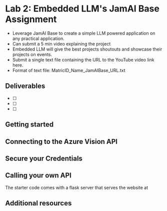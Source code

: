 # Lab 2: Embedded LLM's JamAI Base Assignment
- Leverage JamAI Base to create a simple LLM powered application on any practical application. 
- Can submit a 5 min video explaining the project
- Embedded LLM will give the best projects shoutouts and showcase their projects on events.
- Submit a single text file containing the URL to the YouTube video link here.
- Format of text file: MatricID_Name_JamAIBase_URL.txt



## Deliverables
- [ ] 
- [ ] 
- [ ] 

## Getting started


## Connecting to the Azure Vision API


## Secure your Credentials


## Calling your own API
The starter code comes with a flask server that serves the website at 

## Additional resources 

